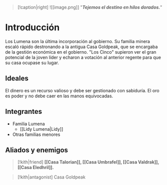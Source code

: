 > [!caption|right]
> ![[image.png]]
> "**_Tejemos el destino en hilos dorados._**"

# Introducción

Los Lumena son la última incorporación al gobierno. Su familia minera escaló rápido destronando a la antigua Casa Goldpeak, que se encargaba de la gestión económica en el gobierno. "Los Cinco" supieron ver el gran potencial de la joven líder y echaron a votación al anterior regente para que su casa ocupase su lugar.

## Ideales

El dinero es un recurso valioso y debe ser gestionado con sabiduría. El oro es poder y no debe caer en las manos equivocadas.

## Integrantes

- Familia Lumena
	- [[Lidy Lumena|Lidy]]
- Otras familias menores
## Aliados y enemigos

> [!kith|friend] **[[Casa Talorian]], [[Casa Umbrafel]], [[Casa Valdrak]], [[Casa Eledhril]].**

> [!kith|antagonist] Casa Goldpeak


